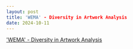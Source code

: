 ```yaml
---
layout: post
title: 'WEMA' - Diversity in Artwork Analysis
date: 2024-10-11
---
```


<object data="/pdf/2024-10-11.IAP.464-M7.Reflection.pdf" width="640" height="800" type='application/pdf'></object>

<a href="/pdf/2024-10-11.IAP.464-M7.Reflection.pdf" target="_blank">'WEMA' - Diversity in Artwork Analysis</a>
